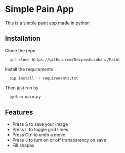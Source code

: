# Simple Pain App

This is a simple paint app made in python

## Installation

Clone the repo

```bash
  git clone https://github.com/DivyanshuLohani/Paint
```

Install the requirements

```bash
  pip install -r requirements.txt
```

Then just run by

```bash
  python main.py
```

## Features

- Press S to save your image
- Press L to toggle grid Lines
- Press Ctrl to undo a move
- Press J to turn on or off transparency on save
- Fill shapes
